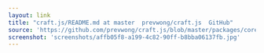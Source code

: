 ```yaml
---
layout: link
title: "craft.js/README.md at master  prevwong/craft.js  GitHub"
source: 'https://github.com/prevwong/craft.js/blob/master/packages/core/README.md'
screenshot: 'screenshots/affb05f8-a199-4c82-90ff-b8bba06137fb.jpg'
---
```


